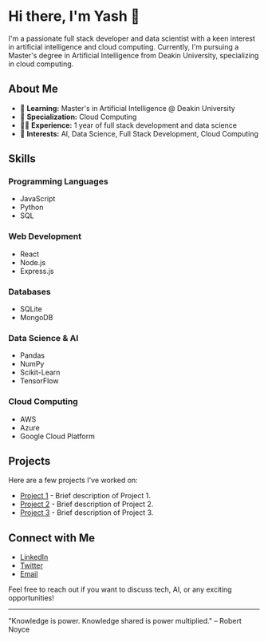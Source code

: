 # Hi there, I'm Yash 👋

I'm a passionate full stack developer and data scientist with a keen interest in artificial intelligence and cloud computing. Currently, I'm pursuing a Master's degree in Artificial Intelligence from Deakin University, specializing in cloud computing.

## About Me

- 🌱 **Learning:** Master's in Artificial Intelligence @ Deakin University
- 🧠 **Specialization:** Cloud Computing
- 👨‍💻 **Experience:** 1 year of full stack development and data science
- 🚀 **Interests:** AI, Data Science, Full Stack Development, Cloud Computing

## Skills

### Programming Languages
- JavaScript
- Python
- SQL

### Web Development
- React
- Node.js
- Express.js

### Databases
- SQLite
- MongoDB

### Data Science & AI
- Pandas
- NumPy
- Scikit-Learn
- TensorFlow

### Cloud Computing
- AWS
- Azure
- Google Cloud Platform

## Projects

Here are a few projects I've worked on:

- [Project 1](https://github.com/your-username/project1) - Brief description of Project 1.
- [Project 2](https://github.com/your-username/project2) - Brief description of Project 2.
- [Project 3](https://github.com/your-username/project3) - Brief description of Project 3.

## Connect with Me

- [LinkedIn](https://www.linkedin.com/in/your-profile)
- [Twitter](https://twitter.com/your-profile)
- [Email](mailto:your-email@example.com)

Feel free to reach out if you want to discuss tech, AI, or any exciting opportunities!

---

"Knowledge is power. Knowledge shared is power multiplied." – Robert Noyce
